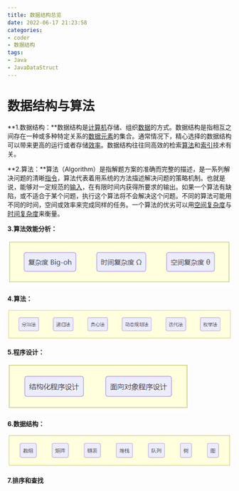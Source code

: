 ```yaml
---
title: 数据结构总览
date: 2022-06-17 21:23:58
categories:
- coder
- 数据结构
tags: 
- Java
- JavaDataStruct
---
```


# 数据结构与算法

**1.数据结构：**数据结构是[计算机](https://baike.baidu.com/item/计算机/140338)存储、组织[数据](https://baike.baidu.com/item/数据)的方式。数据结构是指相互之间存在一种或多种特定关系的[数据元素](https://baike.baidu.com/item/数据元素/715313)的集合。通常情况下，精心选择的数据结构可以带来更高的运行或者存储[效率](https://baike.baidu.com/item/效率/868847)。数据结构往往同高效的检索[算法](https://baike.baidu.com/item/算法/209025)和[索引](https://baike.baidu.com/item/索引/5716853)技术有关。

**2.算法：**算法（Algorithm）是指解题方案的准确而完整的描述，是一系列解决问题的清晰[指令](https://baike.baidu.com/item/指令/3225201)，算法代表着用系统的方法描述解决问题的策略机制。也就是说，能够对一定规范的[输入](https://baike.baidu.com/item/输入/32696)，在有限时间内获得所要求的输出。如果一个算法有缺陷，或不适合于某个问题，执行这个算法将不会解决这个问题。不同的算法可能用不同的时间，空间或效率来完成同样的任务。一个算法的优劣可以用[空间复杂度](https://baike.baidu.com/item/空间复杂度/9664257)与[时间复杂度](https://baike.baidu.com/item/时间复杂度/1894057)来衡量。

**3.算法效能分析：**

<img src="https://raw.githubusercontent.com/CherryMars0/blog-img/main/%E7%AE%97%E6%B3%95%E6%95%88%E8%83%BD.png" >

**4.算法：**

<img src="https://raw.githubusercontent.com/CherryMars0/blog-img/main/%E5%B8%B8%E8%A7%81%E7%AE%97%E6%B3%95.png" >

**5.程序设计：**

<img src="https://raw.githubusercontent.com/CherryMars0/blog-img/main/%E7%A8%8B%E5%BA%8F%E8%AE%BE%E8%AE%A1%E6%96%B9%E5%90%91.png" >

**6.数据结构：**

<img src="https://raw.githubusercontent.com/CherryMars0/blog-img/main/%E5%B8%B8%E8%A7%81%E6%95%B0%E6%8D%AE%E7%BB%93%E6%9E%84.png" >

**7.排序和查找**
